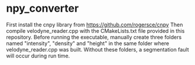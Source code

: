 # npy_converter

First install the cnpy library from https://github.com/rogersce/cnpy
Then compile velodyne_reader.cpp with the CMakeLists.txt file provided in this repository.
Before running the executable, manually create three folders named "intensity", "density" and "height" in the same folder where velodyne_reader.cpp was built. Without these folders, a segmentation fault will occur during run time.
